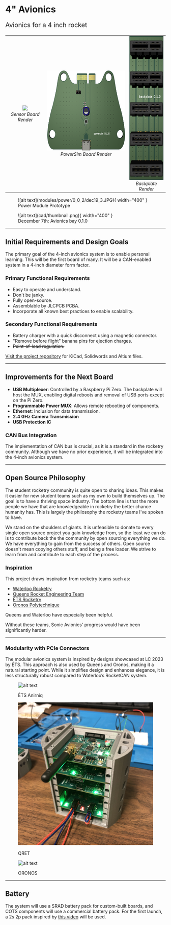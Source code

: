 # 4" Avionics

<p style="font-size: 20px;">Avionics for a 4 inch rocket</p>

<style>
/* Disable background highlight on hover */
table tr:hover, table td:hover {
  background-color: transparent !important;
}

/* Prevent text selection when hovering */
table, table * {
  user-select: none;
}
</style>
<div align="center">
  <table>
    <tr>
      <td align="center" style="vertical-align: middle;">
        <img src="https://raw.githubusercontent.com/sonicavionics/4in-sensors/refs/heads/main/images/board.png" height="250" />
        <br />
        <i>Sensor Board Render</i>
      </td>
      <td align="center" style="vertical-align: middle;">
        <img src="https://raw.githubusercontent.com/sonicavionics/4in-powersim/refs/heads/main/images/board.png" height="250" />
        <br />
        <i>PowerSim Board Render</i>
      </td>
      <td align="center" style="vertical-align: middle;">
        <img src="https://raw.githubusercontent.com/sonicavionics/4in-backplate/refs/heads/main/images/board.png" height="450" />
        <br />
        <i>Backplate Render</i>
      </td>
    </tr>
  </table>
</div>

<figure markdown="span">
  ![alt text](modules/power/0_0_2/dec19_3.JPG){ width="400" }
  <figcaption>Power Module Prototype</figcaption>
</figure>

<figure markdown="span">
  ![alt text](cad/thumbnail.png){ width="400" }
  <figcaption>December 7th: Avionics bay 0.1.0</figcaption>
</figure>

---

## Initial Requirements and Design Goals

The primary goal of the 4-inch avionics system is to enable personal learning. This will be the first board of many. It will be a CAN-enabled system in a 4-inch diameter form factor.

### Primary Functional Requirements

- Easy to operate and understand.
- Don't be janky.
- Fully open-source.
- Assemblable by JLCPCB PCBA.
- Incorporate all known best practices to enable scalability.

### Secondary Functional Requirements

- Battery charger with a quick disconnect using a magnetic connector.
- "Remove before flight" banana pins for ejection charges.
- ~~Point-of-load regulation.~~

[Visit the project repository](https://github.com/sonicavionics/4in) for KiCad, Solidwords and Altium files.

---

## Improvements for the Next Board

- **USB Multiplexer**: Controlled by a Raspberry Pi Zero. The backplate will host the MUX, enabling digital reboots and removal of USB ports except on the Pi Zero.
- **Programmable Power MUX**: Allows remote rebooting of components.
- **Ethernet**: Inclusion for data transmission.
- **2.4 GHz Camera Transmission**
- **USB Protection IC**

### CAN Bus Integration

The implementation of CAN bus is crucial, as it is a standard in the rocketry community. Although we have no prior experience, it will be integrated into the 4-inch avionics system.

---

## Open Source Philosophy

The student rocketry community is quite open to sharing ideas. This makes it easier for new student teams such as my own to build themselves up. The goal is to have a thriving space industry. The bottom line is that the more people we have that are knowledgeable in rocketry the better chance humanity has. This is largely the philosophy the rocketry teams I've spoken to have. 

We stand on the shoulders of giants. It is unfeasible to donate to every single open source project you gain knowledge from, so the least we can do is to contribute back the the community by open sourcing everything we do. We have everything to gain from the success of others. Open source doesn't mean copying others stuff, and being a free loader. We strive to learn from and contribute to each step of the process.

### Inspiration

This project draws inspiration from rocketry teams such as:

- [Waterloo Rocketry](https://www.waterloorocketry.com/)
- [Queens Rocket Engineering Team](https://qret.ca/)
- [ÉTS Rocketry](https://rockets.etsmtl.ca/)
- [Oronos Polytechnique](https://oronospolytechnique.com/en.html)

Queens and Waterloo have especially been helpful.

Without these teams, Sonic Avionics' progress would have been significantly harder.

---

### Modularity with PCIe Connectors

The modular avionics system is inspired by designs showcased at LC 2023 by ÉTS. This approach is also used by Queens and Oronos, making it a natural starting point. While it simplifies design and enhances elegance, it is less structurally robust compared to Waterloo’s RocketCAN system.

<figure markdown="span">

  ![alt text](img/etes.bmp)
  <figcaption>ÉTS Anirniq</figcaption>

  ![alt text](img/qret.jpg)
  <figcaption>QRET</figcaption>

  ![alt text](img/oronos.bmp)
  <figcaption>ORONOS</figcaption>

</figure>

---

## Battery

The system will use a SRAD battery pack for custom-built boards, and COTS components will use a commercial battery pack. For the first launch, a 2s 2p pack inspired by [this video](https://www.youtube.com/watch?v=3dD5KmM8ciU) will be used.
